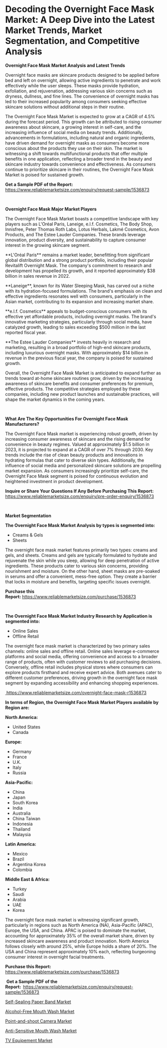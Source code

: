 <p><h1>Decoding the Overnight Face Mask Market: A Deep Dive into the Latest Market Trends, Market Segmentation, and Competitive Analysis</h1></p><p><strong>Overnight Face Mask Market Analysis and Latest Trends</strong></p>
<p><p>Overnight face masks are skincare products designed to be applied before bed and left on overnight, allowing active ingredients to penetrate and work effectively while the user sleeps. These masks provide hydration, exfoliation, and rejuvenation, addressing various skin concerns such as dryness, dullness, and fine lines. The convenience of overnight masks has led to their increased popularity among consumers seeking effective skincare solutions without additional steps in their routine.</p><p>The Overnight Face Mask Market is expected to grow at a CAGR of 4.5% during the forecast period. This growth can be attributed to rising consumer awareness about skincare, a growing interest in self-care, and the increasing influence of social media on beauty trends. Additionally, advancements in formulations, including natural and organic ingredients, have driven demand for overnight masks as consumers become more conscious about the products they use on their skin. The market is witnessing a shift towards multifunctional products that offer multiple benefits in one application, reflecting a broader trend in the beauty and skincare industry towards convenience and effectiveness. As consumers continue to prioritize skincare in their routines, the Overnight Face Mask Market is poised for sustained growth.</p></p>
<p><strong>Get a Sample PDF of the Report:&nbsp;</strong> <a href="https://www.reliablemarketsize.com/enquiry/request-sample/1536873?utm_campaign=1143&utm_medium=2&utm_source=Github&utm_content=ia&utm_term=05042025&utm_id=overnight-face-mask">https://www.reliablemarketsize.com/enquiry/request-sample/1536873</a></p>
<p>&nbsp;</p>
<p><strong>Overnight Face Mask Major Market Players</strong></p>
<p><p>The Overnight Face Mask Market boasts a competitive landscape with key players such as L'Oréal Paris, Laneige, e.l.f. Cosmetics, The Body Shop, Innisfree, Peter Thomas Roth Labs, Lotus Herbals, Lakmé Cosmetics, Avon Products, and The Estee Lauder Companies. These brands leverage innovation, product diversity, and sustainability to capture consumer interest in the growing skincare segment.</p><p>**L'Oréal Paris** remains a market leader, benefitting from significant global distribution and a strong product portfolio, including their popular Revitalift Overnight Mask. The company's commitment to research and development has propelled its growth, and it reported approximately $38 billion in sales revenue in 2022.</p><p>**Laneige**, known for its Water Sleeping Mask, has carved out a niche with its hydration-focused formulations. The brand's emphasis on clean and effective ingredients resonates well with consumers, particularly in the Asian market, contributing to its expansion and increasing market share.</p><p>**e.l.f. Cosmetics** appeals to budget-conscious consumers with its effective yet affordable products, including overnight masks. The brand's innovative marketing strategies, particularly through social media, have catalyzed growth, leading to sales exceeding $500 million in the last reported fiscal year.</p><p>**The Estee Lauder Companies** invests heavily in research and marketing, resulting in a broad portfolio of high-end skincare products, including luxurious overnight masks. With approximately $14 billion in revenue in the previous fiscal year, the company is poised for sustained growth.</p><p>Overall, the Overnight Face Mask Market is anticipated to expand further as trends toward at-home skincare routines grow, driven by the increasing awareness of skincare benefits and consumer preferences for premium, effective products. The competitive strategies employed by these companies, including new product launches and sustainable practices, will shape the market dynamics in the coming years.</p></p>
<p>&nbsp;</p>
<p><strong>What Are The Key Opportunities For Overnight Face Mask Manufacturers?</strong></p>
<p><p>The Overnight Face Mask market is experiencing robust growth, driven by increasing consumer awareness of skincare and the rising demand for convenience in beauty regimes. Valued at approximately $1.5 billion in 2023, it is projected to expand at a CAGR of over 7% through 2030. Key trends include the rise of clean beauty products and innovations in hydrating formulas that cater to diverse skin types. Additionally, the influence of social media and personalized skincare solutions are propelling market expansion. As consumers increasingly prioritize self-care, the Overnight Face Mask segment is poised for continuous evolution and heightened investment in product development.</p></p>
<p><strong>Inquire or Share Your Questions If Any Before Purchasing This Report:</strong> <a href="https://www.reliablemarketsize.com/enquiry/pre-order-enquiry/1536873?utm_campaign=1143&utm_medium=2&utm_source=Github&utm_content=ia&utm_term=05042025&utm_id=overnight-face-mask">https://www.reliablemarketsize.com/enquiry/pre-order-enquiry/1536873</a></p>
<p>&nbsp;</p>
<p><strong>Market Segmentation</strong></p>
<p><strong>The Overnight Face Mask Market Analysis by types is segmented into:</strong></p>
<p><ul><li>Creams & Gels</li><li>Sheets</li></ul></p>
<p><p>The overnight face mask market features primarily two types: creams and gels, and sheets. Creams and gels are typically formulated to hydrate and rejuvenate the skin while you sleep, allowing for deep penetration of active ingredients. These products cater to various skin concerns, providing nourishment and moisture. On the other hand, sheet masks are pre-soaked in serums and offer a convenient, mess-free option. They create a barrier that locks in moisture and benefits, targeting specific issues overnight.</p></p>
<p><strong>Purchase this Report:&nbsp;</strong><a href="https://www.reliablemarketsize.com/purchase/1536873?utm_campaign=1143&utm_medium=2&utm_source=Github&utm_content=ia&utm_term=05042025&utm_id=overnight-face-mask">https://www.reliablemarketsize.com/purchase/1536873</a></p>
<p>&nbsp;</p>
<p><strong>The Overnight Face Mask Market Industry Research by Application is segmented into:</strong></p>
<p><ul><li>Online Sales</li><li>Offline Retail</li></ul></p>
<p><p>The overnight face mask market is characterized by two primary sales channels: online sales and offline retail. Online sales leverage e-commerce platforms and social media, offering convenience and access to a broader range of products, often with customer reviews to aid purchasing decisions. Conversely, offline retail includes physical stores where consumers can explore products firsthand and receive expert advice. Both avenues cater to different customer preferences, driving growth in the overnight face mask segment by expanding accessibility and enhancing shopping experiences.</p></p>
<p><a href="https://www.reliablemarketsize.com/overnight-face-mask-r1536873?utm_campaign=1143&utm_medium=2&utm_source=Github&utm_content=ia&utm_term=05042025&utm_id=overnight-face-mask">&nbsp;https://www.reliablemarketsize.com/overnight-face-mask-r1536873</a></p>
<p><strong>In terms of Region, the Overnight Face Mask Market Players available by Region are:</strong></p>
<p>
    <p> <strong> North America: </strong>
        <ul>
            <li>United States</li>
            <li>Canada</li>
        </ul>
        </p> 
    <p> <strong> Europe: </strong>
        <ul>
            <li>Germany</li>
            <li>France</li>
            <li>U.K.</li>
            <li>Italy</li>
            <li>Russia</li>
        </ul>
        </p> 
    <p> <strong> Asia-Pacific: </strong>
        <ul>
            <li>China</li>
            <li>Japan</li>
            <li>South Korea</li>
            <li>India</li>
            <li>Australia</li>
            <li>China Taiwan</li>
            <li>Indonesia</li>
            <li>Thailand</li>
            <li>Malaysia</li>
        </ul>
        </p> 
    <p> <strong> Latin America: </strong>
        <ul>
            <li>Mexico</li>
            <li>Brazil</li>
            <li>Argentina Korea</li>
            <li>Colombia</li>
        </ul>
        </p> 
    <p> <strong> Middle East & Africa: </strong>
        <ul>
            <li>Turkey</li>
            <li>Saudi</li>
            <li>Arabia</li>
            <li>UAE</li>
            <li>Korea</li>
        </ul>
    </p>
    </p>
<p><p>The overnight face mask market is witnessing significant growth, particularly in regions such as North America (NA), Asia-Pacific (APAC), Europe, the USA, and China. APAC is poised to dominate the market, accounting for approximately 35% of the overall market share, driven by increased skincare awareness and product innovation. North America follows closely with around 25%, while Europe holds a share of 20%. The USA and China represent approximately 10% each, reflecting burgeoning consumer interest in overnight facial treatments.</p></p>
<p><strong>Purchase this Report: </strong><a href="https://www.reliablemarketsize.com/purchase/1536873?utm_campaign=1143&utm_medium=2&utm_source=Github&utm_content=ia&utm_term=05042025&utm_id=overnight-face-mask">https://www.reliablemarketsize.com/purchase/1536873</a></p>
<p>&nbsp;<strong>Get a Sample PDF of the Report:&nbsp;&nbsp;</strong><a href="https://www.reliablemarketsize.com/enquiry/request-sample/1536873?utm_campaign=1143&utm_medium=2&utm_source=Github&utm_content=ia&utm_term=05042025&utm_id=overnight-face-mask">https://www.reliablemarketsize.com/enquiry/request-sample/1536873</a></p>
<p><strong></strong></p>
<p><p><a href="https://github.com/theyasnare5w/Market-Research-Report-List-1/blob/main/self-sealing-paper-band-market.md?utm_campaign=1143&utm_medium=2&utm_source=Github&utm_content=ia&utm_term=05042025&utm_id=overnight-face-mask">Self-Sealing Paper Band Market</a></p><p><a href="https://github.com/arifasabeygb/Market-Research-Report-List-1/blob/main/alcohol-free-mouth-wash-market.md?utm_campaign=1143&utm_medium=2&utm_source=Github&utm_content=ia&utm_term=05042025&utm_id=overnight-face-mask">Alcohol-Free Mouth Wash Market</a></p><p><a href="https://github.com/nacarnzina/Market-Research-Report-List-1/blob/main/point-and-shoot-camera-market.md?utm_campaign=1143&utm_medium=2&utm_source=Github&utm_content=ia&utm_term=05042025&utm_id=overnight-face-mask">Point-and-shoot Camera Market</a></p><p><a href="https://github.com/kaidaloeckf7/Market-Research-Report-List-1/blob/main/anti-sensitive-mouth-wash-market.md?utm_campaign=1143&utm_medium=2&utm_source=Github&utm_content=ia&utm_term=05042025&utm_id=overnight-face-mask">Anti-Sensitive Mouth Wash Market</a></p><p><a href="https://github.com/giulyankela/Market-Research-Report-List-1/blob/main/tv-equipement-market.md?utm_campaign=1143&utm_medium=2&utm_source=Github&utm_content=ia&utm_term=05042025&utm_id=overnight-face-mask">TV Equipement Market</a></p></p>
